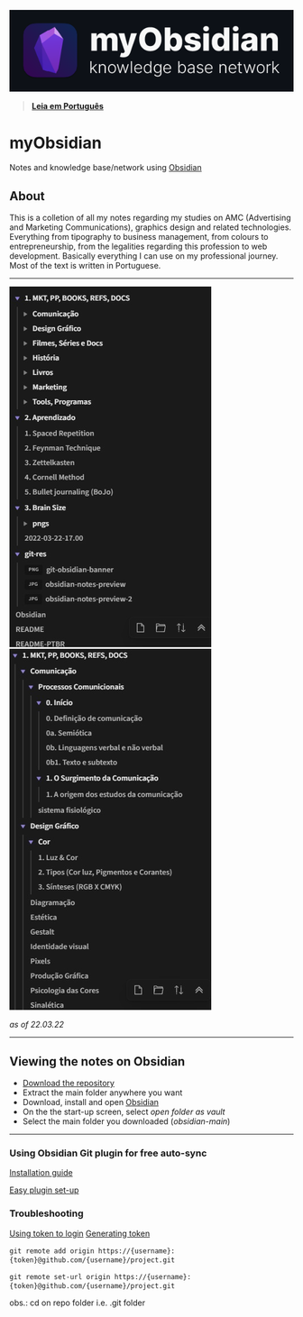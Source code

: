 ![myobsidian](git-res/git-obsidian-banner.png)

> [**Leia em Português**](/README-PTBR.md)

# myObsidian
Notes and knowledge base/network using [Obsidian](https://obsidian.md/)

## About
This is a colletion of all my notes regarding my studies on AMC (Advertising and Marketing Communications), graphics design and related technologies. Everything from tipography to business management, from colours to entrepreneurship, from the legalities regarding this profession to web development. Basically everything I can use on my professional journey. Most of the text is written in Portuguese.

---

![notes-preview-22-03-2022](git-res/obsidian-notes-preview-2.jpg)
![notes-preview-22-03-2022](git-res/obsidian-notes-preview.jpg)

*as of 22.03.22*

---

## Viewing the notes on Obsidian
- [Download the repository](https://github.com/fariaslucas-mkt/Obsidian/archive/refs/heads/main.zip)
- Extract the main folder anywhere you want
- Download, install and open [Obsidian](https://obsidian.md/)
- On the the start-up screen, select *open folder as vault*
- Select the main folder you downloaded (*obsidian-main*)
---
### Using Obsidian Git plugin for free auto-sync
[Installation guide](https://github.com/denolehov/obsidian-git/wiki/Installation)

[Easy plugin set-up](https://github.com/gitobsidiantutorial/obsidian-git-tut-windows/blob/main/README.md)

### Troubleshooting
[Using token to login](https://stackoverflow.com/questions/22147574/fatal-could-not-read-username-for-https-github-com-no-such-file-or-directo)
[Generating token](https://catalyst.zoho.com/help/tutorials/githubbot/generate-access-token.html)

```
git remote add origin https://{username}:{token}@github.com/{username}/project.git
```

```
git remote set-url origin https://{username}:{token}@github.com/{username}/project.git
```

obs.: cd on repo folder i.e. .git folder


